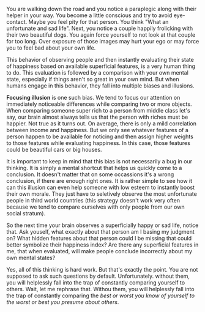 You are walking down the road and you notice a paraplegic along with their helper in your way. You become a little conscious and try to avoid eye-contact. Maybe you feel pity for that person. You think "What an unfortunate and sad life". Next, you notice a couple happily frolicking with their two beautiful dogs. You again force yourself to not look at that couple for too long. Over exposure of those images may hurt your ego or may force you to feel bad about your own life. 

This behavior of observing people and then instantly evaluating their state of happiness based on available superficial features, is a very human thing to do. This evaluation is followed by a comparison with your own mental state, especially if things aren't so great in your own mind. But when humans engage in this behavior, they fall into multiple biases and illusions.

**Focusing illusion** is one such bias. We tend to focus our attention on immediately noticeable differences while comparing two or more objects. When comparing someone super rich to a person from middle class let's say, our brain almost always tells us that the person with riches must be happier. Not true as it turns out. On average, there is only a mild correlation between income and happiness. But we only see whatever features of a person happen to be available for noticing and then assign higher weights to those features while evaluating happiness. In this case, those features could be beautiful cars or big houses.

It is important to keep in mind that this bias is not necessarily a bug in our thinking. It is simply a mental shortcut that helps us quickly come to a conclusion. It doesn't matter that on some occassions it's a wrong conclusion, if there are enough right ones. It is rather simple to see how it can this illusion can even help someone with low esteem to instantly boost their own morale. They just have to seletively observe the most unfortunate people in third world countries (this strategy doesn't work very often because we tend to compare ourselves with only people from our own social stratum).

So the next time your brain observes a superficially happy or sad life, notice that. Ask youself, what exactly about that person am I basing my judgment on?  What hidden features about that person could I be missing that could better symbolize their happiness index? Are there any superficial features in me, that when evaluated, will make people conclude incorrectly about my own mental states? 

Yes, all of this thinking is hard work. But that's exactly the point. You are not supposed to ask such questions by default. Unfortunately. without them, you will helplessly fall into the trap of constantly comparing yourself to others. Wait, let me rephrase that. Withou them, you will helplessly fall into the trap of constantly comparing the *best or worst you know of yourself to the worst or best you presume about others*. 





